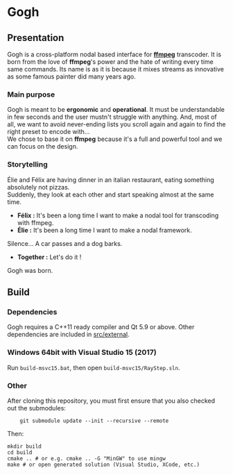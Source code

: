 Gogh
====
## Presentation
Gogh is a cross-platform nodal based interface for **[ffmpeg](https://ffmpeg.org/)** transcoder.
It is born from the love of **ffmpeg**'s power and the hate of writing every time same commands. Its name is as it is because it mixes streams as innovative as some famous painter did many years ago.

### Main purpose
Gogh is meant to be **ergonomic** and **operational**. It must be understandable in few seconds and the user mustn't struggle with anything. And, most of all, we want to avoid never-ending lists you scroll again and again to find the right preset to encode with...  
We chose to base it on **ffmpeg** because it's a full and powerful tool and we can focus on the design.

### Storytelling
Élie and Félix are having dinner in an italian restaurant, eating something absolutely not pizzas.  
Suddenly, they look at each other and start speaking almost at the same time.
- **Félix :** It's been a long time I want to make a nodal tool for transcoding with ffmpeg.
- **Élie :** It's been a long time I want to make a nodal framework.

Silence... A car passes and a dog barks.

- **Together :** Let's do it !

Gogh was born.

Build
-----
### Dependencies

Gogh requires a C++11 ready compiler and Qt 5.9 or above. Other dependencies are included in [src/external](src/external).

### Windows 64bit with Visual Studio 15 (2017)

Run `build-msvc15.bat`, then open `build-msvc15/RayStep.sln`.

### Other

After cloning this repository, you must first ensure that you also checked out the submodules:

        git submodule update --init --recursive --remote

Then:

	mkdir build
	cd build
	cmake .. # or e.g. cmake .. -G "MinGW" to use mingw
	make # or open generated solution (Visual Studio, XCode, etc.)
